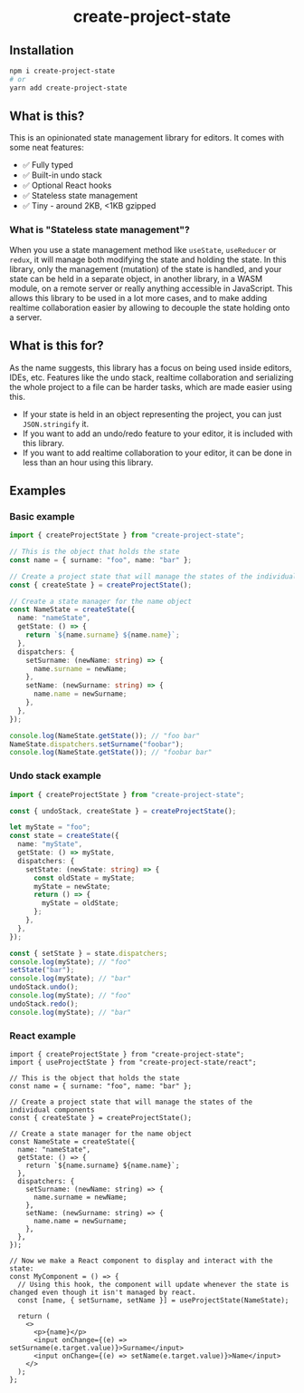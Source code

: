 <h1 align="center">create-project-state</h1>

## Installation

```bash
npm i create-project-state
# or
yarn add create-project-state
```

## What is this?

This is an opinionated state management library for editors. It comes with some neat features:

- :white_check_mark: Fully typed
- :white_check_mark: Built-in undo stack
- :white_check_mark: Optional React hooks
- :white_check_mark: Stateless state management
- :white_check_mark: Tiny - around 2KB, <1KB gzipped

### What is "Stateless state management"?

When you use a state management method like `useState`, `useReducer` or `redux`, it will manage both modifying the state and holding the state. In this library, only the management (mutation) of the state is handled, and your state can be held in a separate object, in another library, in a WASM module, on a remote server or really anything accessible in JavaScript. This allows this library to be used in a lot more cases, and to make adding realtime collaboration easier by allowing to decouple the state holding onto a server.

## What is this for?

As the name suggests, this library has a focus on being used inside editors, IDEs, etc. Features like the undo stack, realtime collaboration and serializing the whole project to a file can be harder tasks, which are made easier using this.

- If your state is held in an object representing the project, you can just `JSON.stringify` it.
- If you want to add an undo/redo feature to your editor, it is included with this library.
- If you want to add realtime collaboration to your editor, it can be done in less than an hour using this library.

## Examples

### Basic example

```ts
import { createProjectState } from "create-project-state";

// This is the object that holds the state
const name = { surname: "foo", name: "bar" };

// Create a project state that will manage the states of the individual components
const { createState } = createProjectState();

// Create a state manager for the name object
const NameState = createState({
  name: "nameState",
  getState: () => {
    return `${name.surname} ${name.name}`;
  },
  dispatchers: {
    setSurname: (newName: string) => {
      name.surname = newName;
    },
    setName: (newSurname: string) => {
      name.name = newSurname;
    },
  },
});

console.log(NameState.getState()); // "foo bar"
NameState.dispatchers.setSurname("foobar");
console.log(NameState.getState()); // "foobar bar"
```

### Undo stack example

```ts
import { createProjectState } from "create-project-state";

const { undoStack, createState } = createProjectState();

let myState = "foo";
const state = createState({
  name: "myState",
  getState: () => myState,
  dispatchers: {
    setState: (newState: string) => {
      const oldState = myState;
      myState = newState;
      return () => {
        myState = oldState;
      };
    },
  },
});

const { setState } = state.dispatchers;
console.log(myState); // "foo"
setState("bar");
console.log(myState); // "bar"
undoStack.undo();
console.log(myState); // "foo"
undoStack.redo();
console.log(myState); // "bar"
```

### React example

```tsx
import { createProjectState } from "create-project-state";
import { useProjectState } from "create-project-state/react";

// This is the object that holds the state
const name = { surname: "foo", name: "bar" };

// Create a project state that will manage the states of the individual components
const { createState } = createProjectState();

// Create a state manager for the name object
const NameState = createState({
  name: "nameState",
  getState: () => {
    return `${name.surname} ${name.name}`;
  },
  dispatchers: {
    setSurname: (newName: string) => {
      name.surname = newName;
    },
    setName: (newSurname: string) => {
      name.name = newSurname;
    },
  },
});

// Now we make a React component to display and interact with the state:
const MyComponent = () => {
  // Using this hook, the component will update whenever the state is changed even though it isn't managed by react.
  const [name, { setSurname, setName }] = useProjectState(NameState);

  return (
    <>
      <p>{name}</p>
      <input onChange={(e) => setSurname(e.target.value)}>Surname</input>
      <input onChange={(e) => setName(e.target.value)}>Name</input>
    </>
  );
};
```
